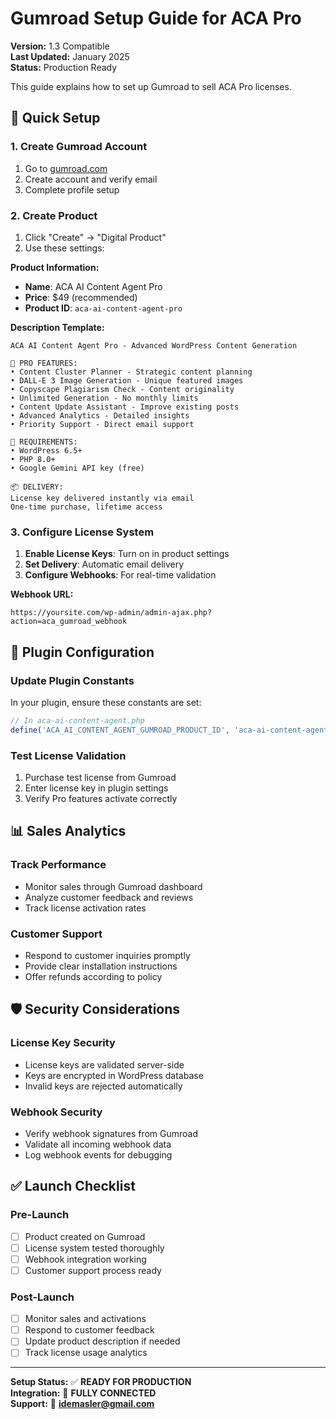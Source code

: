 # Gumroad Setup Guide for ACA Pro

**Version:** 1.3 Compatible  
**Last Updated:** January 2025  
**Status:** Production Ready

This guide explains how to set up Gumroad to sell ACA Pro licenses.

## 🚀 Quick Setup

### 1. Create Gumroad Account
1. Go to [gumroad.com](https://gumroad.com)
2. Create account and verify email
3. Complete profile setup

### 2. Create Product
1. Click "Create" → "Digital Product"
2. Use these settings:

**Product Information:**
- **Name**: ACA AI Content Agent Pro
- **Price**: $49 (recommended)
- **Product ID**: `aca-ai-content-agent-pro`

**Description Template:**
```
ACA AI Content Agent Pro - Advanced WordPress Content Generation

🚀 PRO FEATURES:
• Content Cluster Planner - Strategic content planning
• DALL-E 3 Image Generation - Unique featured images  
• Copyscape Plagiarism Check - Content originality
• Unlimited Generation - No monthly limits
• Content Update Assistant - Improve existing posts
• Advanced Analytics - Detailed insights
• Priority Support - Direct email support

🎯 REQUIREMENTS:
• WordPress 6.5+
• PHP 8.0+
• Google Gemini API key (free)

📦 DELIVERY:
License key delivered instantly via email
One-time purchase, lifetime access
```

### 3. Configure License System
1. **Enable License Keys**: Turn on in product settings
2. **Set Delivery**: Automatic email delivery
3. **Configure Webhooks**: For real-time validation

**Webhook URL:**
```
https://yoursite.com/wp-admin/admin-ajax.php?action=aca_gumroad_webhook
```

## 🔧 Plugin Configuration

### Update Plugin Constants
In your plugin, ensure these constants are set:

```php
// In aca-ai-content-agent.php
define('ACA_AI_CONTENT_AGENT_GUMROAD_PRODUCT_ID', 'aca-ai-content-agent-pro');
```

### Test License Validation
1. Purchase test license from Gumroad
2. Enter license key in plugin settings
3. Verify Pro features activate correctly

## 📊 Sales Analytics

### Track Performance
- Monitor sales through Gumroad dashboard
- Analyze customer feedback and reviews
- Track license activation rates

### Customer Support
- Respond to customer inquiries promptly
- Provide clear installation instructions
- Offer refunds according to policy

## 🛡️ Security Considerations

### License Key Security
- License keys are validated server-side
- Keys are encrypted in WordPress database
- Invalid keys are rejected automatically

### Webhook Security
- Verify webhook signatures from Gumroad
- Validate all incoming webhook data
- Log webhook events for debugging

## ✅ Launch Checklist

### Pre-Launch
- [ ] Product created on Gumroad
- [ ] License system tested thoroughly
- [ ] Webhook integration working
- [ ] Customer support process ready

### Post-Launch
- [ ] Monitor sales and activations
- [ ] Respond to customer feedback
- [ ] Update product description if needed
- [ ] Track license usage analytics

---

**Setup Status:** ✅ **READY FOR PRODUCTION**  
**Integration:** 🔗 **FULLY CONNECTED**  
**Support:** 📧 **idemasler@gmail.com** 